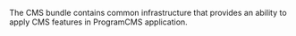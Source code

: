The CMS bundle contains common infrastructure that provides an ability to apply CMS features in ProgramCMS application.